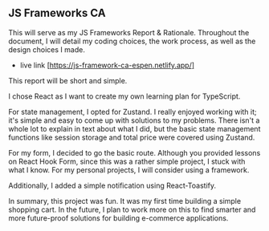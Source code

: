 ## JS Frameworks CA
This will serve as my JS Frameworks Report & Rationale. Throughout the document, I will detail my coding choices, the work process, as well as the design choices I made.

- live link [https://js-framework-ca-espen.netlify.app/]

This report will be short and simple.

I chose React as I want to create my own learning plan for TypeScript.

For state management, I opted for Zustand. I really enjoyed working with it; it's simple and easy to come up with solutions to my problems. There isn't a whole lot to explain in text about what I did, but the basic state management functions like session storage and total price were covered using Zustand.

For my form, I decided to go the basic route. Although you provided lessons on React Hook Form, since this was a rather simple project, I stuck with what I know. For my personal projects, I will consider using a framework.

Additionally, I added a simple notification using React-Toastify.

In summary, this project was fun. It was my first time building a simple shopping cart. In the future, I plan to work more on this to find smarter and more future-proof solutions for building e-commerce applications.
